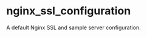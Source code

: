 nginx_ssl_configuration
=====================

A default Nginx SSL and sample server configuration.
